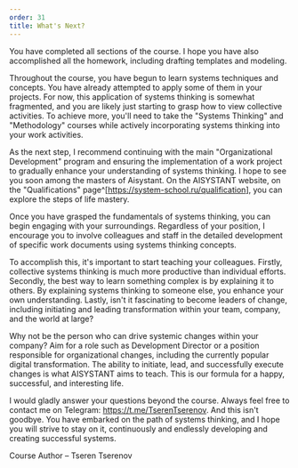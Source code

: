 ```yaml
---
order: 31
title: What's Next?
---
```


You have completed all sections of the course. I hope you have also accomplished all the homework, including drafting templates and modeling.

Throughout the course, you have begun to learn systems techniques and concepts. You have already attempted to apply some of them in your projects. For now, this application of systems thinking is somewhat fragmented, and you are likely just starting to grasp how to view collective activities. To achieve more, you'll need to take the "Systems Thinking" and "Methodology" courses while actively incorporating systems thinking into your work activities.

As the next step, I recommend continuing with the main "Organizational Development" program and ensuring the implementation of a work project to gradually enhance your understanding of systems thinking. I hope to see you soon among the masters of Aisystant. On the AISYSTANT website, on the "Qualifications" page^[<https://system-school.ru/qualification>], you can explore the steps of life mastery.

Once you have grasped the fundamentals of systems thinking, you can begin engaging with your surroundings. Regardless of your position, I encourage you to involve colleagues and staff in the detailed development of specific work documents using systems thinking concepts.

To accomplish this, it's important to start teaching your colleagues. Firstly, collective systems thinking is much more productive than individual efforts. Secondly, the best way to learn something complex is by explaining it to others. By explaining systems thinking to someone else, you enhance your own understanding. Lastly, isn't it fascinating to become leaders of change, including initiating and leading transformation within your team, company, and the world at large?

Why not be the person who can drive systemic changes within your company? Aim for a role such as Development Director or a position responsible for organizational changes, including the currently popular digital transformation. The ability to initiate, lead, and successfully execute changes is what AISYSTANT aims to teach. This is our formula for a happy, successful, and interesting life.

I would gladly answer your questions beyond the course. Always feel free to contact me on Telegram: <https://t.me/TserenTserenov>. And this isn't goodbye. You have embarked on the path of systems thinking, and I hope you will strive to stay on it, continuously and endlessly developing and creating successful systems.

Course Author – Tseren Tserenov